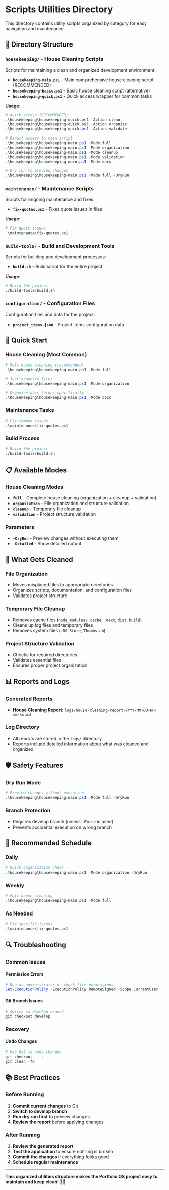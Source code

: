 # Scripts Utilities Directory

This directory contains utility scripts organized by category for easy navigation and maintenance.

## 📁 **Directory Structure**

### **`housekeeping/`** - House Cleaning Scripts
Scripts for maintaining a clean and organized development environment:

- **`housekeeping-main.ps1`** - Main comprehensive house cleaning script (RECOMMENDED)
- **`housekeeping-basic.ps1`** - Basic house cleaning script (alternative)
- **`housekeeping-quick.ps1`** - Quick access wrapper for common tasks

**Usage:**
```powershell
# Quick access (RECOMMENDED)
.\housekeeping\housekeeping-quick.ps1 -Action clean
.\housekeeping\housekeeping-quick.ps1 -Action organize
.\housekeeping\housekeeping-quick.ps1 -Action validate

# Direct access to main script
.\housekeeping\housekeeping-main.ps1 -Mode full
.\housekeeping\housekeeping-main.ps1 -Mode organization
.\housekeeping\housekeeping-main.ps1 -Mode cleanup
.\housekeeping\housekeeping-main.ps1 -Mode validation
.\housekeeping\housekeeping-main.ps1 -Mode docs

# Dry run to preview changes
.\housekeeping\housekeeping-main.ps1 -Mode full -DryRun
```

### **`maintenance/`** - Maintenance Scripts
Scripts for ongoing maintenance and fixes:

- **`fix-quotes.ps1`** - Fixes quote issues in files

**Usage:**
```powershell
# Fix quote issues
.\maintenance\fix-quotes.ps1
```

### **`build-tools/`** - Build and Development Tools
Scripts for building and development processes:

- **`build.sh`** - Build script for the entire project

**Usage:**
```bash
# Build the project
./build-tools/build.sh
```

### **`configuration/`** - Configuration Files
Configuration files and data for the project:

- **`project_items.json`** - Project items configuration data

## 🚀 **Quick Start**

### **House Cleaning (Most Common)**
```powershell
# Full house cleaning (recommended)
.\housekeeping\housekeeping-main.ps1 -Mode full

# Just organize files
.\housekeeping\housekeeping-main.ps1 -Mode organization

# Organize docs folder specifically
.\housekeeping\housekeeping-main.ps1 -Mode docs
```

### **Maintenance Tasks**
```powershell
# Fix common issues
.\maintenance\fix-quotes.ps1
```

### **Build Process**
```bash
# Build the project
./build-tools/build.sh
```

## 📋 **Available Modes**

### **House Cleaning Modes**
- **`full`** - Complete house cleaning (organization + cleanup + validation)
- **`organization`** - File organization and structure validation
- **`cleanup`** - Temporary file cleanup
- **`validation`** - Project structure validation

### **Parameters**
- **`-DryRun`** - Preview changes without executing them
- **`-Detailed`** - Show detailed output

## 🔧 **What Gets Cleaned**

### **File Organization**
- Moves misplaced files to appropriate directories
- Organizes scripts, documentation, and configuration files
- Validates project structure

### **Temporary File Cleanup**
- Removes cache files (`node_modules/.cache`, `.next`, `dist`, `build`)
- Cleans up log files and temporary files
- Removes system files (`.DS_Store`, `Thumbs.db`)

### **Project Structure Validation**
- Checks for required directories
- Validates essential files
- Ensures proper project organization

## 📊 **Reports and Logs**

### **Generated Reports**
- **House Cleaning Report**: `logs/house-cleaning-report-YYYY-MM-DD-HH-mm-ss.md`

### **Log Directory**
- All reports are stored in the `logs/` directory
- Reports include detailed information about what was cleaned and organized

## 🛡️ **Safety Features**

### **Dry Run Mode**
```powershell
# Preview changes without executing
.\housekeeping\housekeeping-main.ps1 -Mode full -DryRun
```

### **Branch Protection**
- Requires develop branch (unless `-Force` is used)
- Prevents accidental execution on wrong branch

## 📅 **Recommended Schedule**

### **Daily**
```powershell
# Quick organization check
.\housekeeping\housekeeping-main.ps1 -Mode organization -DryRun
```

### **Weekly**
```powershell
# Full house cleaning
.\housekeeping\housekeeping-main.ps1 -Mode full
```

### **As Needed**
```powershell
# Fix specific issues
.\maintenance\fix-quotes.ps1
```

## 🔍 **Troubleshooting**

### **Common Issues**

#### **Permission Errors**
```powershell
# Run as administrator or check file permissions
Set-ExecutionPolicy -ExecutionPolicy RemoteSigned -Scope CurrentUser
```

#### **Git Branch Issues**
```powershell
# Switch to develop branch
git checkout develop
```

### **Recovery**

#### **Undo Changes**
```powershell
# Use Git to undo changes
git checkout -- .
git clean -fd
```

## 📚 **Best Practices**

### **Before Running**
1. **Commit current changes** to Git
2. **Switch to develop branch**
3. **Run dry run first** to preview changes
4. **Review the report** before applying changes

### **After Running**
1. **Review the generated report**
2. **Test the application** to ensure nothing is broken
3. **Commit the changes** if everything looks good
4. **Schedule regular maintenance**

---

**This organized utilities structure makes the Portfolio OS project easy to maintain and keep clean!** 🧹✨
